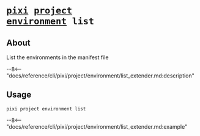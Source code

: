 # <code>[pixi](../../../pixi.md) [project](../../project.md) [environment](../environment.md) list</code>

## About
List the environments in the manifest file

--8<-- "docs/reference/cli/pixi/project/environment/list_extender.md:description"

## Usage
```
pixi project environment list
```

--8<-- "docs/reference/cli/pixi/project/environment/list_extender.md:example"
